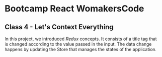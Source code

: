 # Bootcamp React WomakersCode

## Class 4 - Let's Context Everything

In this project, we introduced *Redux* concepts. It consists of a title tag that is changed according to the value passed in the input. The data change happens by updating the Store that manages the states of the application.